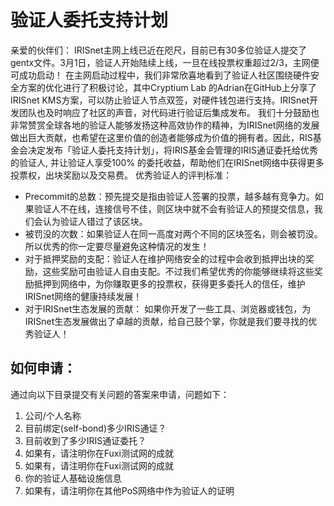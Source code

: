 # 验证人委托支持计划
亲爱的伙伴们：
IRISnet主网上线已近在咫尺，目前已有30多位验证人提交了gentx文件。3月1日，验证人开始陆续上线，一旦在线投票权重超过2/3，主网便可成功启动！
在主网启动过程中，我们非常欣喜地看到了验证人社区围绕硬件安全方案的优化进行了积极讨论，其中Cryptium Lab 的Adrian在GitHub上分享了IRISnet KMS方案，可以防止验证人节点双签，对硬件钱包进行支持。IRISnet开发团队也及时响应了社区的声音，对代码进行验证后集成发布。
我们十分鼓励也非常赞赏全球各地的验证人能够发扬这种高效协作的精神，为IRISnet网络的发展做出巨大贡献，也希望在这里价值的创造者能够成为价值的拥有者。因此，RIS基金会决定发布「验证人委托支持计划」，将IRIS基金会管理的IRIS通证委托给优秀的验证人, 并让验证人享受100% 的委托收益，帮助他们在IRISnet网络中获得更多投票权，出块奖励以及交易费。
优秀验证人的评判标准：
* Precommit的总数：预先提交是指由验证人签署的投票，越多越有竞争力。如果验证人不在线，连接信号不佳，则区块中就不会有验证人的预提交信息，我们会认为验证人错过了该区块。
* 被罚没的次数：如果验证人在同一高度对两个不同的区块签名，则会被罚没。所以优秀的你一定要尽量避免这种情况的发生！
* 对于抵押奖励的支配：验证人在维护网络安全的过程中会收到抵押出块的奖励，这些奖励可由验证人自由支配。不过我们希望优秀的你能够继续将这些奖励抵押到网络中，为你赚取更多的投票权，获得更多委托人的信任，维护IRISnet网络的健康持续发展！
* 对于IRISnet生态发展的贡献：
如果你开发了一些工具、浏览器或钱包，为IRISnet生态发展做出了卓越的贡献，给自己鼓个掌，你就是我们要寻找的优秀验证人！

## 如何申请：
通过向以下目录提交有关问题的答案来申请，问题如下：
1. 公司/个人名称
2. 目前绑定(self-bond)多少IRIS通证？
3. 目前收到了多少IRIS通证委托？
4. 如果有，请注明你在Fuxi测试网的成就
5. 如果有，请注明你在Fuxi测试网的成就
6. 你的验证人基础设施信息
7. 如果有，请注明你在其他PoS网络中作为验证人的证明
